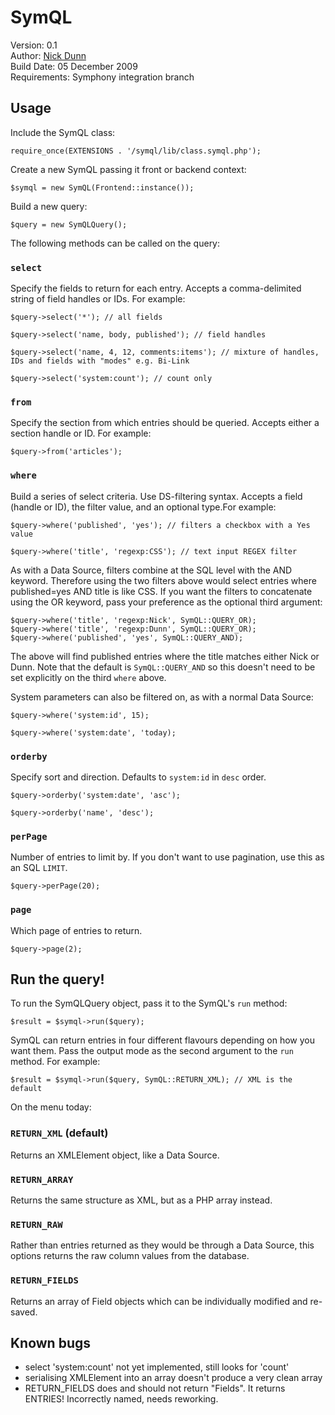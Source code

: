 # SymQL
Version: 0.1  
Author: [Nick Dunn](http://nick-dunn.co.uk)  
Build Date: 05 December 2009  
Requirements: Symphony integration branch

## Usage
Include the SymQL class:

	require_once(EXTENSIONS . '/symql/lib/class.symql.php');

Create a new SymQL passing it front or backend context:

	$symql = new SymQL(Frontend::instance());

Build a new query:

	$query = new SymQLQuery();

The following methods can be called on the query:

### `select`
Specify the fields to return for each entry. Accepts a comma-delimited string of field handles or IDs. For example:

	$query->select('*'); // all fields

	$query->select('name, body, published'); // field handles

	$query->select('name, 4, 12, comments:items'); // mixture of handles, IDs and fields with "modes" e.g. Bi-Link

	$query->select('system:count'); // count only

### `from`
Specify the section from which entries should be queried. Accepts either a section handle or ID. For example:

	$query->from('articles');

### `where`
Build a series of select criteria. Use DS-filtering syntax. Accepts a field (handle or ID), the filter value, and an optional type.For example:

	$query->where('published', 'yes'); // filters a checkbox with a Yes value

	$query->where('title', 'regexp:CSS'); // text input REGEX filter

As with a Data Source, filters combine at the SQL level with the AND keyword. Therefore using the two filters above would select entries where published=yes AND title is like CSS. If you want the filters to concatenate using the OR keyword, pass your preference as the optional third argument:

	$query->where('title', 'regexp:Nick', SymQL::QUERY_OR);
	$query->where('title', 'regexp:Dunn', SymQL::QUERY_OR);
	$query->where('published', 'yes', SymQL::QUERY_AND);

The above will find published entries where the title matches either Nick or Dunn. Note that the default is `SymQL::QUERY_AND` so this doesn't need to be set explicitly on the third `where` above.

System parameters can also be filtered on, as with a normal Data Source:

	$query->where('system:id', 15);

	$query->where('system:date', 'today);

### `orderby`
Specify sort and direction. Defaults to `system:id` in `desc` order.

	$query->orderby('system:date', 'asc');

	$query->orderby('name', 'desc');

### `perPage`
Number of entries to limit by. If you don't want to use pagination, use this as an SQL `LIMIT`.

	$query->perPage(20);

### `page`
Which page of entries to return.

	$query->page(2);

## Run the query!
To run the SymQLQuery object, pass it to the SymQL's `run` method:

	$result = $symql->run($query);

SymQL can return entries in four different flavours depending on how you want them. Pass the output mode as the second argument to the `run` method. For example:

	$result = $symql->run($query, SymQL::RETURN_XML); // XML is the default

 On the menu today:

### `RETURN_XML` (default)
Returns an XMLElement object, like a Data Source.

### `RETURN_ARRAY`
Returns the same structure as XML, but as a PHP array instead.

### `RETURN_RAW`
Rather than entries returned as they would be through a Data Source, this options returns the raw column values from the database.

### `RETURN_FIELDS`
Returns an array of Field objects which can be individually modified and re-saved.

## Known bugs

* select 'system:count' not yet implemented, still looks for 'count'
* serialising XMLElement into an array doesn't produce a very clean array
* RETURN_FIELDS does and should not return "Fields". It returns ENTRIES! Incorrectly named, needs reworking.
